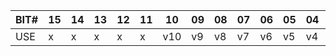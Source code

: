 | BIT# | 15 | 14 | 13 | 12 | 11 | 10 | 09 | 08 | 07 | 06 | 05 | 04 | 03 | 02 | 01 | 00 |
|------|----|----|----|----|----|----|----|----|----|----|----|----|----|----|----|----|
| USE | x | x | x | x | x | v10 | v9 | v8 | v7 | v6 | v5 | v4 | v3 | v2 | v1 | v0 |